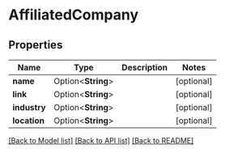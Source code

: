 # AffiliatedCompany

## Properties

Name | Type | Description | Notes
------------ | ------------- | ------------- | -------------
**name** | Option<**String**> |  | [optional]
**link** | Option<**String**> |  | [optional]
**industry** | Option<**String**> |  | [optional]
**location** | Option<**String**> |  | [optional]

[[Back to Model list]](../README.md#documentation-for-models) [[Back to API list]](../README.md#documentation-for-api-endpoints) [[Back to README]](../README.md)


